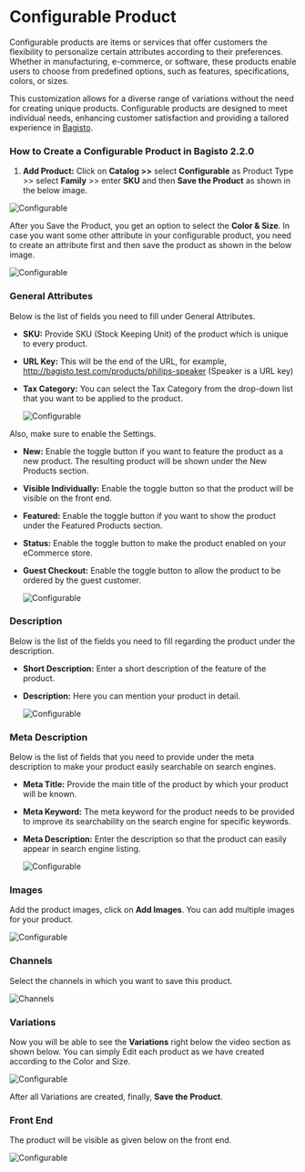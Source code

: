 # Configurable Product

Configurable products are items or services that offer customers the flexibility to personalize certain attributes according to their preferences. Whether in manufacturing, e-commerce, or software, these products enable users to choose from predefined options, such as features, specifications, colors, or sizes.

This customization allows for a diverse range of variations without the need for creating unique products. Configurable products are designed to meet individual needs, enhancing customer satisfaction and providing a tailored experience in [Bagisto](https://bagisto.com/en/).

### How to Create a Configurable Product in Bagisto 2.2.0
1. **Add Product:** Click on **Catalog >>** select **Configurable** as Product Type >> select **Family** >> enter **SKU** and then **Save the Product** as shown in the below image.

 ![Configurable](../../assets/2.2.0/images/configurable-product/configurable.png)

   After you Save the Product, you get an option to select the **Color & Size**. In case you want some other attribute in your configurable product, you need to create an attribute first and then save the product as shown in the below image.

   ![Configurable](../../assets/2.2.0/images/configurable-product/configurableAttributes.png)

### General Attributes
Below is the list of fields you need to fill under General Attributes.

- **SKU:** Provide SKU (Stock Keeping Unit) of the product which is unique to every product.
- **URL Key:** This will be the end of the URL, for example, http://bagisto.test.com/products/philips-speaker (Speaker is a URL key)
- **Tax Category:** You can select the Tax Category from the drop-down list that you want to be applied to the product.

   ![Configurable](../../assets/2.2.0/images/configurable-product/editProducts.png)

Also, make sure to enable the Settings.

- **New:** Enable the toggle button if you want to feature the product as a new product. The resulting product will be shown under the New Products section.
- **Visible Individually:** Enable the toggle button so that the product will be visible on the front end.
- **Featured:** Enable the toggle button if you want to show the product under the Featured Products section.
- **Status:** Enable the toggle button to make the product enabled on your eCommerce store.
- **Guest Checkout:** Enable the toggle button to allow the product to be ordered by the guest customer.

   ![Configurable](../../assets/2.2.0/images/configurable-product/toggleButtons.png)

### Description
Below is the list of the fields you need to fill regarding the product under the description.

- **Short Description:** Enter a short description of the feature of the product.
- **Description:** Here you can mention your product in detail.

   ![Configurable](../../assets/2.2.0/images/configurable-product/descriptions.png)

### Meta Description
Below is the list of fields that you need to provide under the meta description to make your product easily searchable on search engines.

- **Meta Title:** Provide the main title of the product by which your product will be known.
- **Meta Keyword:** The meta keyword for the product needs to be provided to improve its searchability on the search engine for specific keywords.
- **Meta Description:** Enter the description so that the product can easily appear in search engine listing.

   ![Configurable](../../assets/2.2.0/images/configurable-product/metaDescriptions.png)

### Images
Add the product images, click on **Add Images**. You can add multiple images for your product.

   ![Configurable](../../assets/2.2.0/images/configurable-product/image.png)

### Channels

Select the channels in which you want to save this product.

![Channels](../../assets/2.2.0/images/simple-product/channels.png)

### Variations

Now you will be able to see the **Variations** right below the video section as shown below. You can simply Edit each product as we have created according to the Color and Size.

   ![Configurable](../../assets/2.2.0/images/configurable-product/variations.png)

After all Variations are created, finally, **Save the Product**.

### Front End
The product will be visible as given below on the front end.

   ![Configurable](../../assets/2.2.0/images/configurable-product/output.png)
